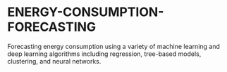 # ENERGY-CONSUMPTION-FORECASTING
Forecasting energy consumption using a variety of machine learning and deep learning algorithms including regression, tree-based models, clustering, and neural networks.
